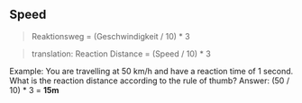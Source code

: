 ## Speed

> Reaktionsweg = (Geschwindigkeit / 10) * 3

> translation: Reaction Distance = (Speed / 10) * 3

Example: You are travelling at 50 km/h and have a reaction time of 1 second. What is the reaction distance according to the rule of thumb?
Answer: (50 / 10) * 3 = **15m**